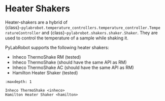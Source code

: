 # Heater Shakers

Heater-shakers are a hybrid of {class}`~pylabrobot.temperature_controllers.temperature_controller.TemperatureController` and {class}`~pylabrobot.shakers.shaker.Shaker`. They are used to control the temperature of a sample while shaking it.

PyLabRobot supports the following heater shakers:

- Inheco ThermoShake RM (tested)
- Inheco ThermoShake (should have the same API as RM)
- Inheco ThermoShake AC (should have the same API as RM)
- Hamilton Heater Shaker (tested)

```{toctree}
:maxdepth: 1

Inheco ThermoShake <inheco>
Hamilton Heater Shaker <hamilton>
```
